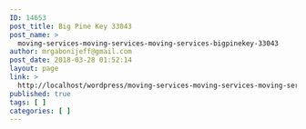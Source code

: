 ```yaml
---
ID: 14653
post_title: Big Pine Key 33043
post_name: >
  moving-services-moving-services-moving-services-bigpinekey-33043
author: mrgabonijeff@gmail.com
post_date: 2018-03-28 01:52:14
layout: page
link: >
  http://localhost/wordpress/moving-services-moving-services-moving-services-bigpinekey-33043/
published: true
tags: [ ]
categories: [ ]
---
```

